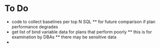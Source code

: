 
To Do
=====

* code to collect baselines per top N SQL 
** for future comparison if plan performance degrades
* get list of bind variable data for plans that perform poorly
** this is for examination by DBAs
** there may be sensitive data
* 
